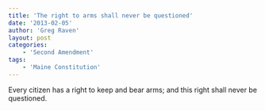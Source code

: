```yaml
---
title: 'The right to arms shall never be questioned'
date: '2013-02-05'
author: 'Greg Raven'
layout: post
categories:
    - 'Second Amendment'
tags:
    - 'Maine Constitution'
---
```


Every citizen has a right to keep and bear arms; and this right shall never be questioned.